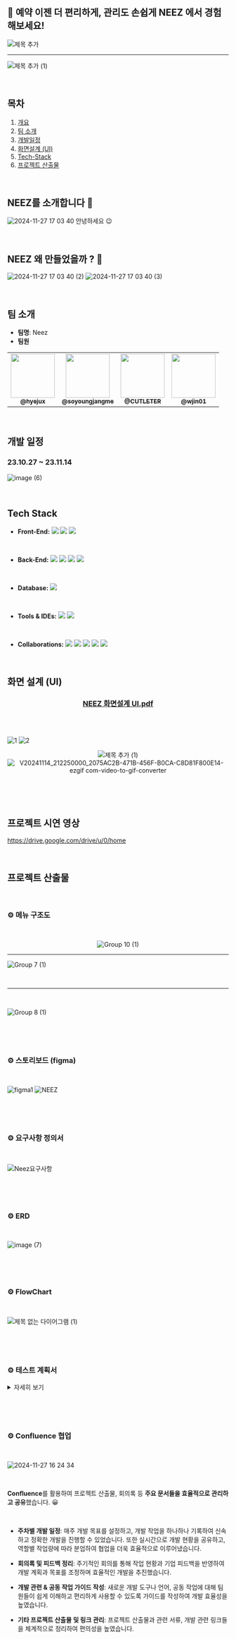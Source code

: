 
##  🧵  예약 이젠 더 편리하게,  관리도 손쉽게 NEEZ 에서 경험해보세요!

![제목 추가](https://github.com/user-attachments/assets/1d6e47a8-964c-4ac3-b7e2-1f77ea9d31e5)

---

![제목 추가 (1)](https://github.com/user-attachments/assets/645a5b62-aa7d-4384-8b41-151bc360e8c5)



<br>

## 목차

1. [개요](#주문-관리-시스템-erp-order-management-system)
2. [팀 소개](#팀-소개)   
3. [개발일정](#개발-일정)   
4. [화면설계 (UI)](#화면-설계-ui)   
5. [Tech-Stack](#tech-stack)  
6. [프로젝트 산출물](#프로젝트-산출물)  


<br>

## NEEZ를 소개합니다 🎉
![2024-11-27 17 03 40](https://github.com/user-attachments/assets/365fb51d-73d3-4a65-8a17-46a837b8393e)
안녕하세요 😉 


<br>

## NEEZ 왜 만들었을까 ? 🤔

![2024-11-27 17 03 40 (2)](https://github.com/user-attachments/assets/c9ca4dd9-1057-407b-ba0b-a1ee53b532d5)
![2024-11-27 17 03 40 (3)](https://github.com/user-attachments/assets/7ceb9e68-0ee5-460b-8eb6-ec75ae8278d0)



<br>

## 팀 소개
- **팀명**: Neez
  <br>
- **팀원** 
<table>
  <tbody>
      <td align="center"><a href="https://github.com/hyejux"><img src="https://avatars.githubusercontent.com/hyejux" width="100px;" alt=""/><br /><sub><b> @hyejux  </b></sub></a><br /></td>
      <td align="center"><a href="https://github.com/soyoungjangme"><img src="https://avatars.githubusercontent.com/soyoungjangme" width="100px;" alt=""/><br /><sub><b> @soyoungjangme </b></sub></a><br /></td>
      <td align="center"><a href="https://github.com/CUTLETER"><img src="https://avatars.githubusercontent.com/CUTLETER" width="100px;" alt=""/><br /><sub><b>@CUTLETER   </b></sub></a><br /></td>
      <td align="center"><a href="https://github.com/wjin01"><img src="https://avatars.githubusercontent.com/wjin01" width="100px;" alt=""/><br /><sub><b> @wjin01  </b></sub></a><br /></td>
  </tbody>
</table>




<br>

## 개발 일정 
### 23.10.27 ~ 23.11.14
![image (6)](https://github.com/user-attachments/assets/8bfac0f4-22a9-4ea8-ba2b-f9858524e09c)



<br>


##  Tech Stack

- **Front-End:** 
<img src="https://img.shields.io/badge/CSS3-1572B6?style=for-the-badge&logo=css3&logoColor=white"> <img src="https://img.shields.io/badge/HTML5-E34F26?style=for-the-badge&logo=html5&logoColor=white"> <img src="https://img.shields.io/badge/React (ver18)-20232A?style=for-the-badge&logo=react&logoColor=61DAFB">
<br>   

- **Back-End:** <img src="https://img.shields.io/badge/Java(ver11)-ED8B00?style=for-the-badge&logo=openjdk&logoColor=white"> <img src="https://img.shields.io/badge/Spring(ver2.7)-6DB33F?style=for-the-badge&logo=spring&logoColor=white"> <img src="https://img.shields.io/badge/Spring_Security-6DB33F?style=for-the-badge&logo=Spring-Security&logoColor=white"> <img src="https://img.shields.io/badge/Amazon_AWS-232F3E?style=for-the-badge&logo=amazon-aws&logoColor=white"> 
<br>   

- **Database:** <img src="https://img.shields.io/badge/PostgreSQL(ver12)-316192?style=for-the-badge&logo=postgresql&logoColor=white">

<br>   

- **Tools & IDEs:** 
<img src="https://img.shields.io/badge/IntelliJ_IDEA-000000.svg?style=for-the-badge&logo=intellij-idea&logoColor=white"> <img src="https://img.shields.io/badge/Visual_Studio_Code-0078D4?style=for-the-badge&logo=visual%20studio%20code&logoColor=white">

<br>   

- **Collaborations:** 
<img src="https://img.shields.io/badge/GIT-E44C30?style=for-the-badge&logo=git&logoColor=white
"> <img src="https://img.shields.io/badge/GitHub-100000?style=for-the-badge&logo=github&logoColor=white"> <img src="https://img.shields.io/badge/Figma-F24E1E?style=for-the-badge&logo=figma&logoColor=white"> <img src="https://img.shields.io/badge/Jira-0052CC?style=for-the-badge&logo=Jira&logoColor=white"> <img src="https://img.shields.io/badge/confluence-%23172BF4.svg?style=for-the-badge&logo=confluence&logoColor=white">




</br>




## 화면 설계 (UI)

<center>

### [NEEZ 화면설계 UI.pdf](https://github.com/user-attachments/files/17930899/default.pdf)

</center>

<br>
<br>

![1](https://github.com/user-attachments/assets/60ef56c8-0f75-4a73-8f6d-da993af8f2e9)
![2](https://github.com/user-attachments/assets/1de60ccd-75ec-487f-a089-375da196c9eb)

<center>

![제목 추가 (1)](https://github.com/user-attachments/assets/645a5b62-aa7d-4384-8b41-151bc360e8c5)
![V20241114_212250000_2075AC2B-471B-456F-B0CA-C8D81F800E14-ezgif com-video-to-gif-converter](https://github.com/user-attachments/assets/260577d5-7a54-47d0-b3b0-fe06c124cbe3)

</center>


<br>
<br>




</br>


## 프로젝트 시연 영상

https://drive.google.com/drive/u/0/home




<br>



## 프로젝트 산출물



</br>

### ⚙ 메뉴 구조도

<br>

<center> 

![Group 10 (1)](https://github.com/user-attachments/assets/fba02197-0555-4328-b574-81f5b449c1f6) 

</center>


---

![Group 7 (1)](https://github.com/user-attachments/assets/60790fa0-ffe5-46aa-b06d-8d68bf96fce3)

<br>

---
<br>

![Group 8 (1)](https://github.com/user-attachments/assets/64bcc191-4d88-42a8-ace4-cf79f7cc2341)




</br><br><br>

### ⚙ 스토리보드 (figma)
</br>

![figma1](https://github.com/user-attachments/assets/9e3c9bca-f150-438a-a618-14c6c928b5a6)
![NEEZ](https://github.com/user-attachments/assets/cd48ebe5-0dfc-425b-8398-68636da85134)


</br></br></br>



### ⚙ 요구사항 정의서
</br>

![Neez요구사항](https://github.com/user-attachments/assets/0c232553-c36a-4314-b6c1-f4affa1402f5)

</br></br></br>



### ⚙ ERD
</br>

![image (7)](https://github.com/user-attachments/assets/85e04f50-7989-4fe1-9886-b58ca7229052)


<br><br><br>


### ⚙ FlowChart
</br>

![제목 없는 다이어그램 (1)](https://github.com/user-attachments/assets/87de92e2-3b78-4401-b797-5c38a16de500)



</br><br><br>


###  ⚙ 테스트 계획서

 <details> <summary>
자세히 보기
</summary>

![test1](https://github.com/user-attachments/assets/4fd0fd41-9c04-4330-8c0d-f69563cb164d)

</details>


</br><br><br>



 ### ⚙ Confluence 협업
</br>

![2024-11-27 16 24 34](https://github.com/user-attachments/assets/cdca005c-fb66-4059-8540-8c1ccee1c243)



</br>

**Confluence**를 활용하여 프로젝트 산출물, 회의록 등 **주요 문서들을 효율적으로 관리하고 공유**했습니다. 😀

</br>

- **주차별 개발 일정**: 매주 개발 목표를 설정하고, 개발 작업을 하나하나 기록하여 신속하고 정확한 개발을 진행할 수 있었습니다. 또한 실시간으로 개발 현황을 공유하고, 역할별 작업량에 따라 분업하여 협업을 더욱 효율적으로 이루어냈습니다.

- **회의록 및 피드백 정리**: 주기적인 회의를 통해 작업 현황과 기업 피드백을 반영하여 개발 계획과 목표를 조정하며 효율적인 개발을 추진했습니다.

- **개발 관련 & 공동 작업 가이드 작성**: 새로운 개발 도구나 언어, 공동 작업에 대해 팀원들이 쉽게 이해하고 편리하게 사용할 수 있도록 가이드를 작성하여 개발 효율성을 높였습니다.

- **기타 프로젝트 산출물 및 링크 관리**: 프로젝트 산출물과 관련 서류, 개발 관련 링크들을 체계적으로 정리하여 편의성을 높였습니다.





